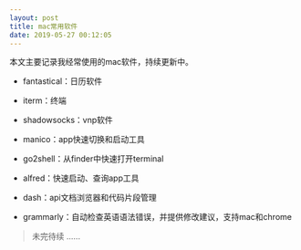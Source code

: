 ```yaml
---
layout: post
title: mac常用软件
date: 2019-05-27 00:12:05
---
```


本文主要记录我经常使用的mac软件，持续更新中。

- fantastical：日历软件

- iterm：终端

- shadowsocks：vnp软件

- manico：app快速切换和启动工具

- go2shell：从finder中快速打开terminal

- alfred：快速启动、查询app工具

- dash：api文档浏览器和代码片段管理

- grammarly：自动检查英语语法错误，并提供修改建议，支持mac和chrome


> 未完待续 ......
